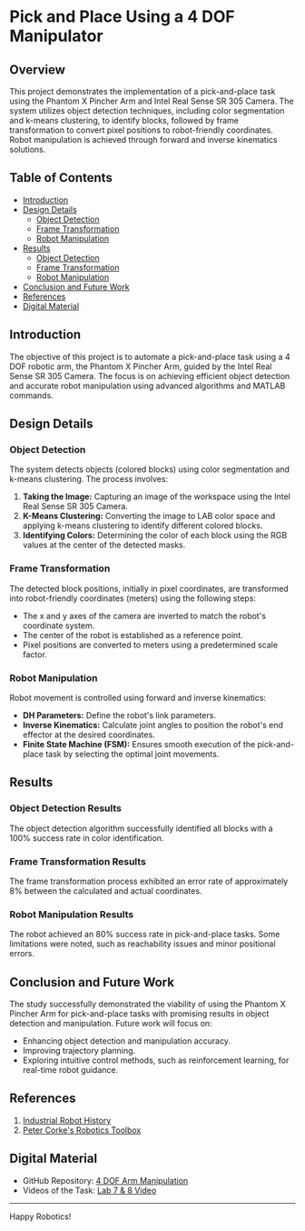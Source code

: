 # Pick and Place Using a 4 DOF Manipulator

## Overview
This project demonstrates the implementation of a pick-and-place task using the Phantom X Pincher Arm and Intel Real Sense SR 305 Camera. The system utilizes object detection techniques, including color segmentation and k-means clustering, to identify blocks, followed by frame transformation to convert pixel positions to robot-friendly coordinates. Robot manipulation is achieved through forward and inverse kinematics solutions.

## Table of Contents
- [Introduction](#introduction)
- [Design Details](#design-details)
  - [Object Detection](#object-detection)
  - [Frame Transformation](#frame-transformation)
  - [Robot Manipulation](#robot-manipulation)
- [Results](#results)
  - [Object Detection](#object-detection-results)
  - [Frame Transformation](#frame-transformation-results)
  - [Robot Manipulation](#robot-manipulation-results)
- [Conclusion and Future Work](#conclusion-and-future-work)
- [References](#references)
- [Digital Material](#digital-material)

## Introduction
The objective of this project is to automate a pick-and-place task using a 4 DOF robotic arm, the Phantom X Pincher Arm, guided by the Intel Real Sense SR 305 Camera. The focus is on achieving efficient object detection and accurate robot manipulation using advanced algorithms and MATLAB commands.

## Design Details

### Object Detection
The system detects objects (colored blocks) using color segmentation and k-means clustering. The process involves:
1. **Taking the Image:** Capturing an image of the workspace using the Intel Real Sense SR 305 Camera.
2. **K-Means Clustering:** Converting the image to LAB color space and applying k-means clustering to identify different colored blocks.
3. **Identifying Colors:** Determining the color of each block using the RGB values at the center of the detected masks.

### Frame Transformation
The detected block positions, initially in pixel coordinates, are transformed into robot-friendly coordinates (meters) using the following steps:
- The x and y axes of the camera are inverted to match the robot's coordinate system.
- The center of the robot is established as a reference point.
- Pixel positions are converted to meters using a predetermined scale factor.

### Robot Manipulation
Robot movement is controlled using forward and inverse kinematics:
- **DH Parameters:** Define the robot's link parameters.
- **Inverse Kinematics:** Calculate joint angles to position the robot's end effector at the desired coordinates.
- **Finite State Machine (FSM):** Ensures smooth execution of the pick-and-place task by selecting the optimal joint movements.

## Results

### Object Detection Results
The object detection algorithm successfully identified all blocks with a 100% success rate in color identification.

### Frame Transformation Results
The frame transformation process exhibited an error rate of approximately 8% between the calculated and actual coordinates.

### Robot Manipulation Results
The robot achieved an 80% success rate in pick-and-place tasks. Some limitations were noted, such as reachability issues and minor positional errors.

## Conclusion and Future Work
The study successfully demonstrated the viability of using the Phantom X Pincher Arm for pick-and-place tasks with promising results in object detection and manipulation. Future work will focus on:
- Enhancing object detection and manipulation accuracy.
- Improving trajectory planning.
- Exploring intuitive control methods, such as reinforcement learning, for real-time robot guidance.

## References
1. [Industrial Robot History](https://www.robots.com/articles/industrial-robot-history)
2. [Peter Corke's Robotics Toolbox](https://petercorke.com/toolboxes/robotics-toolbox/)

## Digital Material
- GitHub Repository: [4 DOF Arm Manipulation](https://github.com/MHussainR/4_DOF_Arm_Manipulation)
- Videos of the Task: [Lab 7 & 8 Video](https://habibuniversity-my.sharepoint.com/personal/ma07534_st_habib_edu_pk/_layouts/15/onedrive.aspx?id=%2Fpersonal%2Fma07534_st_habib_edu_pk%2FDocuments%2Fmy%20computer%2Fab%2F1%2EHabib%2Fsem%206%2FIntrotoRobotics%2Flabs%2Flab%208%2FLab7%20%26%208%20Video&ga=1*)

---

Happy Robotics!
